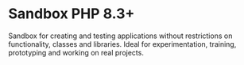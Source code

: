 # Sandbox PHP 8.3+

Sandbox for creating and testing applications without restrictions on functionality, classes and libraries. Ideal for experimentation, training, prototyping and working on real projects.
